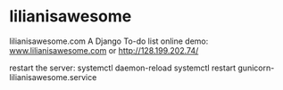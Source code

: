 # lilianisawesome
lilianisawesome.com
A Django To-do list
online demo:
  www.lilianisawesome.com
  or http://128.199.202.74/

restart the server:
    systemctl daemon-reload
    systemctl restart gunicorn-lilianisawesome.service 
